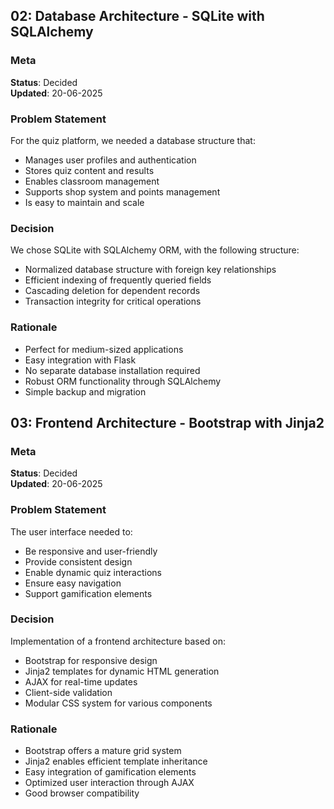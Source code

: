 ## 02: Database Architecture - SQLite with SQLAlchemy

### Meta
**Status**: Decided  
**Updated**: 20-06-2025

### Problem Statement
For the quiz platform, we needed a database structure that:
- Manages user profiles and authentication
- Stores quiz content and results
- Enables classroom management
- Supports shop system and points management
- Is easy to maintain and scale

### Decision
We chose SQLite with SQLAlchemy ORM, with the following structure:
- Normalized database structure with foreign key relationships
- Efficient indexing of frequently queried fields
- Cascading deletion for dependent records
- Transaction integrity for critical operations

### Rationale
- Perfect for medium-sized applications
- Easy integration with Flask
- No separate database installation required
- Robust ORM functionality through SQLAlchemy
- Simple backup and migration

## 03: Frontend Architecture - Bootstrap with Jinja2

### Meta
**Status**: Decided  
**Updated**: 20-06-2025

### Problem Statement
The user interface needed to:
- Be responsive and user-friendly
- Provide consistent design
- Enable dynamic quiz interactions
- Ensure easy navigation
- Support gamification elements

### Decision
Implementation of a frontend architecture based on:
- Bootstrap for responsive design
- Jinja2 templates for dynamic HTML generation
- AJAX for real-time updates
- Client-side validation
- Modular CSS system for various components

### Rationale
- Bootstrap offers a mature grid system
- Jinja2 enables efficient template inheritance
- Easy integration of gamification elements
- Optimized user interaction through AJAX
- Good browser compatibility